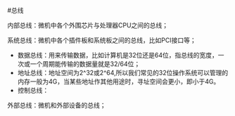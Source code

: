 #总线

内部总线：微机中各个外围芯片与处理器CPU之间的总线；

系统总线：微机中各个插件板和系统板之间的总线，比如PCI接口等；

* 数据总线：用来传输数据，比如计算机是32位还是64位，指总线的宽度，一次或一个周期能传输的数据量就是32/64位；
* 地址总线：地址空间为2^32或2^64,所以我们常见的32位操作系统可以管理的内存一般为4G，当某些地址作其他用途时，寻址空间会更小，即小于4G。
* 控制总线：

外部总线：微机和外部设备的总线；
